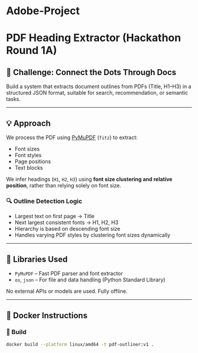 # Adobe-Project
# PDF Heading Extractor (Hackathon Round 1A)

## 📌 Challenge: Connect the Dots Through Docs

Build a system that extracts document outlines from PDFs (Title, H1–H3) in a structured JSON format, suitable for search, recommendation, or semantic tasks.

---

## 💡 Approach

We process the PDF using [PyMuPDF](https://pymupdf.readthedocs.io) (`fitz`) to extract:
- Font sizes
- Font styles
- Page positions
- Text blocks

We infer headings (`H1`, `H2`, `H3`) using **font size clustering and relative position**, rather than relying solely on font size.

### 🔍 Outline Detection Logic
- Largest text on first page → Title
- Next largest consistent fonts → H1, H2, H3
- Hierarchy is based on descending font size
- Handles varying PDF styles by clustering font sizes dynamically

---

## 🧰 Libraries Used

- `PyMuPDF` – Fast PDF parser and font extractor
- `os`, `json` – For file and data handling (Python Standard Library)

No external APIs or models are used. Fully offline.

---

## 🐳 Docker Instructions

### 🧱 Build

```bash
docker build --platform linux/amd64 -t pdf-outliner:v1 .
